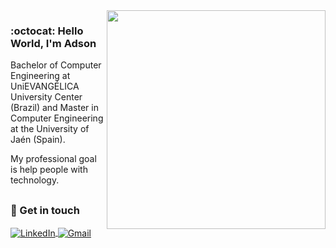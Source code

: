 <img align="right" width="350" src="https://user-images.githubusercontent.com/26275918/118713488-4753b880-b822-11eb-9cb7-e1c6dc14c796.png">

### :octocat: Hello World, I'm Adson

Bachelor of Computer Engineering at UniEVANGÉLICA University Center (Brazil) and Master in Computer Engineering at the University of Jaén (Spain). 

My professional goal is help people with technology.

##

### :calling: Get in touch

<a href="https://www.linkedin.com/in/adsonhenrique/" target="_blank">
  <img align="center" alt="LinkedIn" src="https://img.shields.io/badge/linkedin-%230077B5.svg?style=for-the-badge&logo=linkedin&logoColor=white">
</a> 
<a href="mailto:adsonhenriquesilva@gmail.com" target="_blank">
  <img align="center" alt="Gmail" src="https://img.shields.io/badge/gmail-D14836?style=for-the-badge&logo=gmail&logoColor=white">
</a> 
<!-- 
##

### :hammer: My Skills
<div style="display: inline_block">
  <img align="center" alt="Javascript" src="https://img.shields.io/badge/javascript-%23202020.svg?style=for-the-badge&logo=javascript&logoColor=%23F7DF1E">
  <img align="center" alt="React" src="https://img.shields.io/badge/react-%23202020?style=for-the-badge&logo=react&logoColor=%2361DAFB">
  <img align="center" alt="NextJS" src="https://img.shields.io/badge/next.js-%23202020?style=for-the-badge&logo=next.js&logoColor=white">
  <img align="center" alt="NodeJS" src="https://img.shields.io/badge/node.js-%23202020?style=for-the-badge&logo=node.js&logoColor=green">
  <img align="center" alt="Typescript" src="https://img.shields.io/badge/typescript-%23202020.svg?style=for-the-badge&logo=typescript&logoColor=%23007ACC">
  <img align="center" alt="Jest" src="https://img.shields.io/badge/jest-%23202020?style=for-the-badge&logo=jest&logoColor=red">
  <img align="center" alt="Java" src="https://img.shields.io/badge/java-%23202020.svg?style=for-the-badge&logo=java&logoColor=%23007ACC">
  <img align="center" alt="PHP" src="https://img.shields.io/badge/php-%23202020.svg?style=for-the-badge&logo=php&logoColor=%23007ACC">
  <img align="center" alt="HTML" src="https://img.shields.io/badge/html5-%23202020?style=for-the-badge&logo=html5&logoColor=%23C21325">
  <img align="center" alt="CSS" src="https://img.shields.io/badge/css3-%23202020?style=for-the-badge&logo=css3&logoColor=blue">
  <img align="center" alt="PostgreSQL" src="https://img.shields.io/badge/postgresql-%23202020?style=for-the-badge&logo=postgresql&logoColor=blue">
  <img align="center" alt="MongoDB" src="https://img.shields.io/badge/mongodb-%23202020?style=for-the-badge&logo=mongodb&logoColor=green">
  <img align="center" alt="Angular" src="https://img.shields.io/badge/angular-%23202020?style=for-the-badge&logo=angular&logoColor=red">
  <img align="center" alt="Git" src="https://img.shields.io/badge/git-%23202020?style=for-the-badge&logo=git&logoColor=red">
  <img align="center" alt="Github" src="https://img.shields.io/badge/github-%23202020?style=for-the-badge&logo=github&logoColor=white">
  <img align="center" alt="Docker" src="https://img.shields.io/badge/docker-%23202020?style=for-the-badge&logo=docker&logoColor=blue">
  <img align="center" alt="Strapi" src="https://img.shields.io/badge/strapi-%23202020?style=for-the-badge&logo=strapi&logoColor=blue">
  <img align="center" alt="Graphql" src="https://img.shields.io/badge/graphql-%23202020?style=for-the-badge&logo=graphql&logoColor=pink">
</div>

##
  
### :rocket: My stats

[badge-linked-in]: https://img.shields.io/badge/LinkedIn-adsonhenrique-blue?style=plastic&logo=Linkedin&logoColor=white

<a href="https://github.com/AdSoNaTuRaL">
  <img align="center" src="https://github-readme-stats.vercel.app/api/top-langs/?username=adsonatural&layout=compact&hide=css, html&theme=dracula&langs_count=6" />
</a>
 -->
